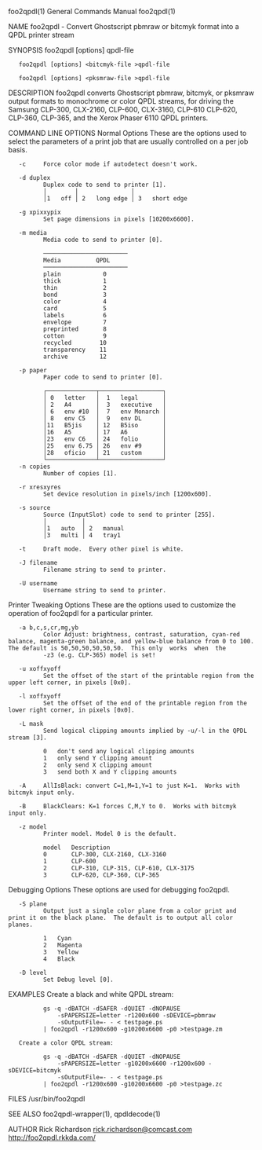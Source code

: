 foo2qpdl(1)                                                                                General Commands Manual                                                                                foo2qpdl(1)

NAME
       foo2qpdl - Convert Ghostscript pbmraw or bitcmyk format into a QPDL printer stream

SYNOPSIS
       foo2qpdl [options] <pbmraw-file >qpdl-file

       foo2qpdl [options] <bitcmyk-file >qpdl-file

       foo2qpdl [options] <pksmraw-file >qpdl-file

DESCRIPTION
       foo2qpdl  converts Ghostscript pbmraw, bitcmyk, or pksmraw output formats to monochrome or color QPDL streams, for driving the Samsung CLP-300, CLX-2160, CLP-600, CLX-3160, CLP-610 CLP-620, CLP-360,
       CLP-365, and the Xerox Phaser 6110 QPDL printers.

COMMAND LINE OPTIONS
   Normal Options
       These are the options used to select the parameters of a print job that are usually controlled on a per job basis.

       -c     Force color mode if autodetect doesn't work.

       -d duplex
              Duplex code to send to printer [1].
              │        │               │
              │1   off │ 2   long edge │ 3   short edge

       -g xpixxypix
              Set page dimensions in pixels [10200x6600].

       -m media
              Media code to send to printer [0].

              ────────────────────────
              Media          QPDL
              ────────────────────────
              plain            0
              thick            1
              thin             2
              bond             3
              color            4
              card             5
              labels           6
              envelope         7
              preprinted       8
              cotton           9
              recycled        10
              transparency    11
              archive         12

       -p paper
              Paper code to send to printer [0].

              ┌──────────────┬──────────────────┐
              │ 0   letter   │  1   legal       │
              │ 2   A4       │  3   executive   │
              │ 6   env #10  │  7   env Monarch │
              │ 8   env C5   │  9   env DL      │
              │11   B5jis    │ 12   B5iso       │
              │16   A5       │ 17   A6          │
              │23   env C6   │ 24   folio       │
              │25   env 6.75 │ 26   env #9      │
              │28   oficio   │ 21   custom      │
              └──────────────┴──────────────────┘
       -n copies
              Number of copies [1].

       -r xresxyres
              Set device resolution in pixels/inch [1200x600].

       -s source
              Source (InputSlot) code to send to printer [255].
              │          │
              │1   auto  │ 2   manual
              │3   multi │ 4   tray1

       -t     Draft mode.  Every other pixel is white.

       -J filename
              Filename string to send to printer.

       -U username
              Username string to send to printer.

   Printer Tweaking Options
       These are the options used to customize the operation of foo2qpdl for a particular printer.

       -a b,c,s,cr,mg,yb
              Color Adjust: brightness, contrast, saturation, cyan-red balance, magenta-green balance, and yellow-blue balance from 0 to 100.  The default is 50,50,50,50,50,50.  This only  works  when  the
              -z3 (e.g. CLP-365) model is set!

       -u xoffxyoff
              Set the offset of the start of the printable region from the upper left corner, in pixels [0x0].

       -l xoffxyoff
              Set the offset of the end of the printable region from the lower right corner, in pixels [0x0].

       -L mask
              Send logical clipping amounts implied by -u/-l in the QPDL stream [3].

              0   don't send any logical clipping amounts
              1   only send Y clipping amount
              2   only send X clipping amount
              3   send both X and Y clipping amounts

       -A     AllIsBlack: convert C=1,M=1,Y=1 to just K=1.  Works with bitcmyk input only.

       -B     BlackClears: K=1 forces C,M,Y to 0.  Works with bitcmyk input only.

       -z model
              Printer model. Model 0 is the default.

              model   Description
              0       CLP-300, CLX-2160, CLX-3160
              1       CLP-600
              2       CLP-310, CLP-315, CLP-610, CLX-3175
              3       CLP-620, CLP-360, CLP-365

   Debugging Options
       These options are used for debugging foo2qpdl.

       -S plane
              Output just a single color plane from a color print and print it on the black plane.  The default is to output all color planes.

              1   Cyan
              2   Magenta
              3   Yellow
              4   Black

       -D level
              Set Debug level [0].

EXAMPLES
       Create a black and white QPDL stream:

              gs -q -dBATCH -dSAFER -dQUIET -dNOPAUSE
                  -sPAPERSIZE=letter -r1200x600 -sDEVICE=pbmraw
                  -sOutputFile=- - < testpage.ps
              | foo2qpdl -r1200x600 -g10200x6600 -p0 >testpage.zm

       Create a color QPDL stream:

              gs -q -dBATCH -dSAFER -dQUIET -dNOPAUSE
                  -sPAPERSIZE=letter -g10200x6600 -r1200x600 -sDEVICE=bitcmyk
                  -sOutputFile=- - < testpage.ps
              | foo2qpdl -r1200x600 -g10200x6600 -p0 >testpage.zc

FILES
       /usr/bin/foo2qpdl

SEE ALSO
       foo2qpdl-wrapper(1), qpdldecode(1)

AUTHOR
       Rick Richardson <rick.richardson@comcast.com>
       http://foo2qpdl.rkkda.com/

